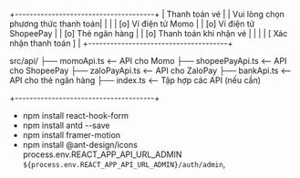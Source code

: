 +--------------------------------------+
|          Thanh toán vé               |
|  Vui lòng chọn phương thức thanh toán|
|                                      |
|  [o] Ví điện tử Momo                 |
|  [o] Ví điện tử ShopeePay            |
|  [o] Thẻ ngân hàng                   |
|  [o] Thanh toán khi nhận vé          |
|                                      |
|  [ Xác nhận thanh toán ]             |
+--------------------------------------+

src/api/
├── momoApi.ts       <-- API cho Momo
├── shopeePayApi.ts  <-- API cho ShopeePay
├── zaloPayApi.ts    <-- API cho ZaloPay
├── bankApi.ts       <-- API cho thẻ ngân hàng
├── index.ts         <-- Tập hợp các API (nếu cần)

+--------------------------------------+
 - npm install react-hook-form
 - npm install antd --save
 - npm install framer-motion
 - npm install @ant-design/icons
process.env.REACT_APP_API_URL_ADMIN
    `${process.env.REACT_APP_API_URL_ADMIN}/auth/admin`,